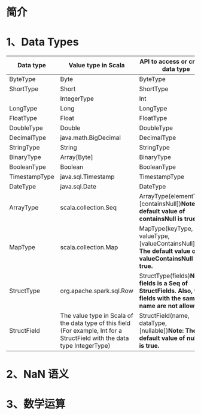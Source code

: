 # 简介

# 1、Data Types
|Data type|Value type in Scala	|API to access or create a data type|
|-|-|-|
|ByteType	|Byte	|ByteType|
|ShortType	|Short	|ShortType|
||IntegerType	|Int	|IntegerType|
|LongType	|Long	|LongType|
|FloatType	|Float	|FloatType|
|DoubleType	|Double	|DoubleType|
|DecimalType	|java.math.BigDecimal	|DecimalType|
|StringType	|String|	StringType|
|BinaryType	|Array[Byte]	|BinaryType|
|BooleanType	|Boolean	|BooleanType|
|TimestampType	|java.sql.Timestamp|	TimestampType|
|DateType	|java.sql.Date	|DateType|
|ArrayType	|scala.collection.Seq|	ArrayType(elementType, [containsNull])**Note: The default value of containsNull is true.**|
|MapType	|scala.collection.Map	|MapType(keyType, valueType, [valueContainsNull])**Note: The default value of valueContainsNull is true.**|
|StructType	|org.apache.spark.sql.Row	|StructType(fields)**Note: fields is a Seq of StructFields. Also, two fields with the same name are not allowed.**|
|StructField	|The value type in Scala of the data type of this field (For example, Int for a StructField with the data type IntegerType)|	StructField(name, dataType, [nullable])**Note: The default value of nullable is true.**|


# 2、NaN 语义

# 3、数学运算